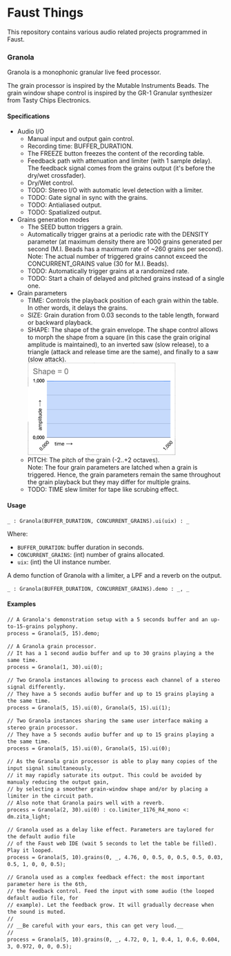 # Faust Things

This repository contains various audio related projects programmed in Faust.

### Granola

Granola is a monophonic granular live feed processor.

The grain processor is inspired by the Mutable Instruments Beads. The grain window shape control is inspired by the GR-1 Granular synthesizer from Tasty Chips Electronics.

#### Specifications

* Audio I/O
    - Manual input and output gain control.
    - Recording time: BUFFER_DURATION.
    - The FREEZE button freezes the content of the recording table.
    - Feedback path with attenuation and limiter (with 1 sample delay). The feedback signal comes from
        the grains output (it's before the dry/wet crossfader).
    - Dry/Wet control.
    - TODO: Stereo I/O with automatic level detection with a limiter.
    - TODO: Gate signal in sync with the grains.
    - TODO: Antialiased output.
    - TODO: Spatialized output.
* Grains generation modes
    - The SEED button triggers a grain.
    - Automatically trigger grains at a periodic rate with the DENSITY parameter (at maximum density
        there are 1000 grains generated per second (M.I. Beads has a maximum rate of ~260 grains per second).  
    Note: The actual number of triggered grains cannot exceed the CONCURRENT_GRAINS value (30 for M.I. Beads).
    - TODO: Automatically trigger grains at a randomized rate.
    - TODO: Start a chain of delayed and pitched grains instead of a single one.
* Grain parameters
    - TIME: Controls the playback position of each grain within the table. In other words, it delays the grains.
    - SIZE: Grain duration from 0.03 seconds to the table length, forward or backward playback.
    - SHAPE: The shape of the grain envelope. The shape control allows to morph the shape from a square
        (in this case the grain original amplitude is maintained), to an inverted saw (slow release), to a triangle
        (attack and release time are the same), and finally to a saw (slow attack).  
        ![Window envelope from the shape parameter value](https://raw.githubusercontent.com/jlp6k/faust-things/main/images/Granola/Window%20shape.gif)
    - PITCH: The pitch of the grain (-2..+2 octaves).  
    Note: The four grain parameters are latched when a grain is triggered. Hence, the grain parameters
            remain the same throughout the grain playback but they may differ for multiple grains.
    - TODO: TIME slew limiter for tape like scrubing effect.

#### Usage

```
_ : Granola(BUFFER_DURATION, CONCURRENT_GRAINS).ui(uix) : _
```

Where:

* `BUFFER_DURATION`: buffer duration in seconds.
* `CONCURRENT_GRAINS`: (int) number of grains allocated.
* `uix`: (int) the UI instance number.


A demo function of Granola with a limiter, a LPF and a reverb on the output.

```
_ : Granola(BUFFER_DURATION, CONCURRENT_GRAINS).demo : _, _
```

#### Examples

```
// A Granola's demonstration setup with a 5 seconds buffer and an up-to-15-grains polyphony.
process = Granola(5, 15).demo;
```

```
// A Granola grain processor.
// It has a 1 second audio buffer and up to 30 grains playing a the same time.
process = Granola(1, 30).ui(0);
```

```
// Two Granola instances allowing to process each channel of a stereo signal differently.
// They have a 5 seconds audio buffer and up to 15 grains playing a the same time.
process = Granola(5, 15).ui(0), Granola(5, 15).ui(1);
```

```
// Two Granola instances sharing the same user interface making a stereo grain processor.
// They have a 5 seconds audio buffer and up to 15 grains playing a the same time.
process = Granola(5, 15).ui(0), Granola(5, 15).ui(0);
```

```
// As the Granola grain processor is able to play many copies of the input signal simultaneously,
// it may rapidly saturate its output. This could be avoided by manualy reducing the output gain,
// by selecting a smoother grain-window shape and/or by placing a limiter in the circuit path.
// Also note that Granola pairs well with a reverb.
process = Granola(2, 30).ui(0) : co.limiter_1176_R4_mono <: dm.zita_light;
```

```
// Granola used as a delay like effect. Parameters are taylored for the default audio file
// of the Faust web IDE (wait 5 seconds to let the table be filled). Play it looped.
process = Granola(5, 10).grains(0, _, 4.76, 0, 0.5, 0, 0.5, 0.5, 0.03, 0.5, 1, 0, 0, 0.5);
```

```
// Granola used as a complex feedback effect: the most important parameter here is the 6th,
// the feedback control. Feed the input with some audio (the looped  default audio file, for
// example). Let the feedback grow. It will gradually decrease when the sound is muted.
//
// __Be careful with your ears, this can get very loud.__
//
process = Granola(5, 10).grains(0, _, 4.72, 0, 1, 0.4, 1, 0.6, 0.604, 3, 0.972, 0, 0, 0.5);
```
